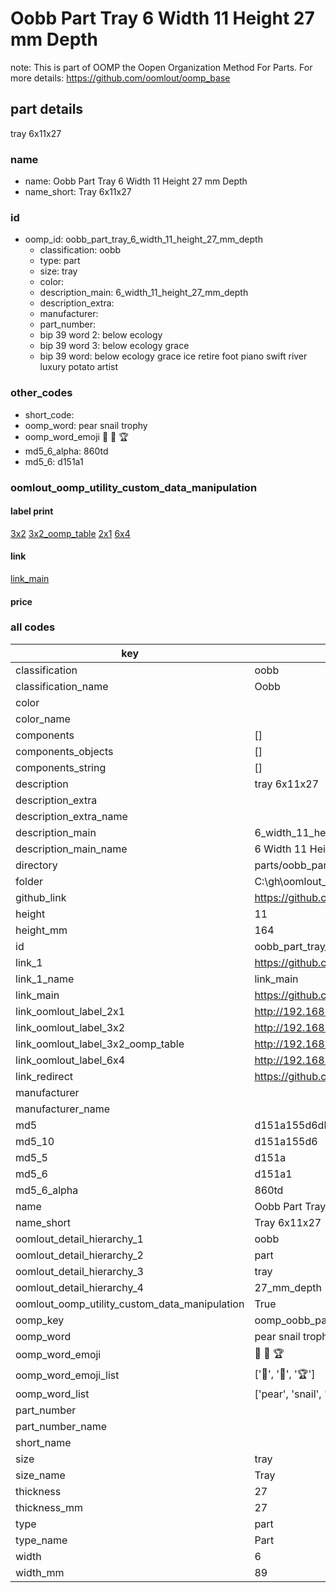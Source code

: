 # Oobb Part Tray 6 Width 11 Height 27 mm Depth  

note: This is part of OOMP the Oopen Organization Method For Parts. For more details: https://github.com/oomlout/oomp_base

##  part details
  



tray 6x11x27



### name
* name: Oobb Part Tray 6 Width 11 Height 27 mm Depth
* name_short: Tray 6x11x27 
### id
* oomp_id: oobb_part_tray_6_width_11_height_27_mm_depth
  * classification: oobb
  * type: part
  * size: tray
  * color: 
  * description_main: 6_width_11_height_27_mm_depth
  * description_extra: 
  * manufacturer: 
  * part_number: 
  * bip 39 word 2: below ecology
  * bip 39 word 3: below ecology grace
  * bip 39 word: below ecology grace ice retire foot piano swift river luxury potato artist

### other_codes
* short_code: 
* oomp_word: pear snail trophy
* oomp_word_emoji :pear: :snail: :trophy:
* md5_6_alpha: 860td
* md5_6: d151a1






### oomlout_oomp_utility_custom_data_manipulation
#### label print
[3x2](http://192.168.1.245:1112/?label=oomp%20860td)
[3x2_oomp_table](http://192.168.1.108:1112/?label=oomp%20860td)
[2x1](http://192.168.1.242:1112/?label=oomp%20860td)
[6x4](http://192.168.1.55:1112/?label=oomp%20860td)    

#### link

[link_main](https://github.com/oomlout/oomlout_oobb_version_4_generated_parts/tree/main/navigation_oomp/oobb/part/tray/6_width_11_height_27_mm_depth/part)                              

#### price







### all codes 
| key | value |  
| --- | --- |  
| classification | oobb |  
| classification_name | Oobb |  
| color |  |  
| color_name |  |  
| components | [] |  
| components_objects | [] |  
| components_string | [] |  
| description | tray 6x11x27 |  
| description_extra |  |  
| description_extra_name |  |  
| description_main | 6_width_11_height_27_mm_depth |  
| description_main_name | 6 Width 11 Height 27 mm Depth |  
| directory | parts/oobb_part_tray_6_width_11_height_27_mm_depth |  
| folder | C:\gh\oomlout_oobb_version_4_generated_parts\parts\oobb_part_tray_6_width_11_height_27_mm_depth |  
| github_link | https://github.com/oomlout/oomlout_oomp_part_src/tree/main/parts/oobb_part_tray_6_width_11_height_27_mm_depth |  
| height | 11 |  
| height_mm | 164 |  
| id | oobb_part_tray_6_width_11_height_27_mm_depth |  
| link_1 | https://github.com/oomlout/oomlout_oobb_version_4_generated_parts/tree/main/navigation_oomp/oobb/part/tray/6_width_11_height_27_mm_depth/part |  
| link_1_name | link_main |  
| link_main | https://github.com/oomlout/oomlout_oobb_version_4_generated_parts/tree/main/navigation_oomp/oobb/part/tray/6_width_11_height_27_mm_depth/part |  
| link_oomlout_label_2x1 | http://192.168.1.242:1112/?label=oomp%20860td |  
| link_oomlout_label_3x2 | http://192.168.1.245:1112/?label=oomp%20860td |  
| link_oomlout_label_3x2_oomp_table | http://192.168.1.108:1112/?label=oomp%20860td |  
| link_oomlout_label_6x4 | http://192.168.1.55:1112/?label=oomp%20860td |  
| link_redirect | https://github.com/oomlout/oomlout_oobb_version_4_generated_parts/tree/main/parts/oobb_tray_06_11_27 |  
| manufacturer |  |  
| manufacturer_name |  |  
| md5 | d151a155d6dbd4816bdbf702cad180a6 |  
| md5_10 | d151a155d6 |  
| md5_5 | d151a |  
| md5_6 | d151a1 |  
| md5_6_alpha | 860td |  
| name | Oobb Part Tray 6 Width 11 Height 27 mm Depth |  
| name_short | Tray 6x11x27  |  
| oomlout_detail_hierarchy_1 | oobb |  
| oomlout_detail_hierarchy_2 | part |  
| oomlout_detail_hierarchy_3 | tray |  
| oomlout_detail_hierarchy_4 | 27_mm_depth |  
| oomlout_oomp_utility_custom_data_manipulation | True |  
| oomp_key | oomp_oobb_part_tray_6_width_11_height_27_mm_depth |  
| oomp_word | pear snail trophy |  
| oomp_word_emoji | :pear: :snail: :trophy: |  
| oomp_word_emoji_list | [':pear:', ':snail:', ':trophy:'] |  
| oomp_word_list | ['pear', 'snail', 'trophy'] |  
| part_number |  |  
| part_number_name |  |  
| short_name |  |  
| size | tray |  
| size_name | Tray |  
| thickness | 27 |  
| thickness_mm | 27 |  
| type | part |  
| type_name | Part |  
| width | 6 |  
| width_mm | 89 |  

